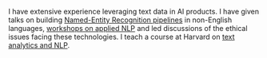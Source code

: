 I have extensive experience leveraging text data in AI products.  I have given talks on building [Named-Entity Recognition pipelines](https://github.com/bpben/ner_chinese_spacy) in non-English languages, [workshops on applied NLP](https://www.youtube.com/watch?v=x2gcTDdbSp4) and led discussions of the ethical issues facing these technologies.  I teach a course at Harvard on [text analytics and NLP](https://www.summer.harvard.edu/course-catalog/courses/text-analytics-and-natural-language-processing/34793).